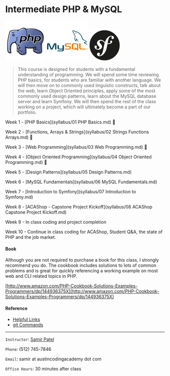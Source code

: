 Intermediate PHP & MySQL
========================
   ![PHP](images/php.png "PHP")       ![MySQL](images/mysql.png "MySQL")     ![Symfony](images/symfony.png "Symfony")      

> This course is designed for students with a fundamental understanding of programming. 
> We will spend some time reviewing PHP basics, for students who are familiar with another language.
> We will then move on to commonly used linguistic constructs, talk about the web, learn Object Oriented principles,
apply some of the most commonly used design patterns, learn about the MySQL database server and learn Symfony.
> We will then spend the rest of the class working on a project, which will ultimately become a part of our portfolio.

Week 1 - [PHP Basics](syllabus/01 PHP Basics.md) :notebook_with_decorative_cover:

Week 2 - [Functions, Arrays & Strings](syllabus/02 Strings Functions Arrays.md) :notebook_with_decorative_cover:

Week 3 - [Web Programming](syllabus/03 Web Programming.md) :notebook_with_decorative_cover:

Week 4 - [Object Oriented Programming](syllabus/04 Object Oriented Programming.md) :notebook_with_decorative_cover:

Week 5 - [Design Patterns](syllabus/05 Design Patterns.md)

Week 6 - [MySQL Fundamentals](syllabus/06 MySQL Fundamentals.md)

Week 7 - [Introduction to Symfony](syllabus/07 Introduction to Symfony.md)

Week 8 - [ACAShop - Capstone Project Kickoff](syllabus/08 ACAShop Capstone Project Kickoff.md)

Week 9 - In class coding and project completion

Week 10 - Continue in class coding for ACAShop, Student Q&A, the state of PHP and the job market.

#### Book
Although you are not required to purchase a book for this class, I strongly recommend you do.
The cookbook includes solutions to lots of common problems and is great for quickly referencing a working example on most web and CLI related topics in PHP.

[http://www.amazon.com/PHP-Cookbook-Solutions-Examples-Programmers/dp/144936375X](http://www.amazon.com/PHP-Cookbook-Solutions-Examples-Programmers/dp/144936375X)

#### Reference
- [Helpful Links](Links.md)
- [git Commands](GitCommands.md)

***

`Instructor`: [Samir Patel](http://samirpatel.me)

`Phone`: (512) 745-7846

`Email`: samir at austincodingacademy dot com

`Office Hours`: 30 minutes after class
